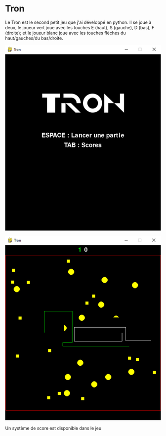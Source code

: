 # Tron

Le Tron est le second petit jeu que j'ai développé en python. Il se joue à deux, le joueur vert joue avec les touches E (haut), S (gauche), D (bas), F (droite); et le joueur blanc joue avec les touches flèches du haut/gauches/du bas/droite.

![modem](images/tron_accueil.png "modem")

![modem](images/tron_en_jeu.png "modem")

Un système de score est disponible dans le jeu
